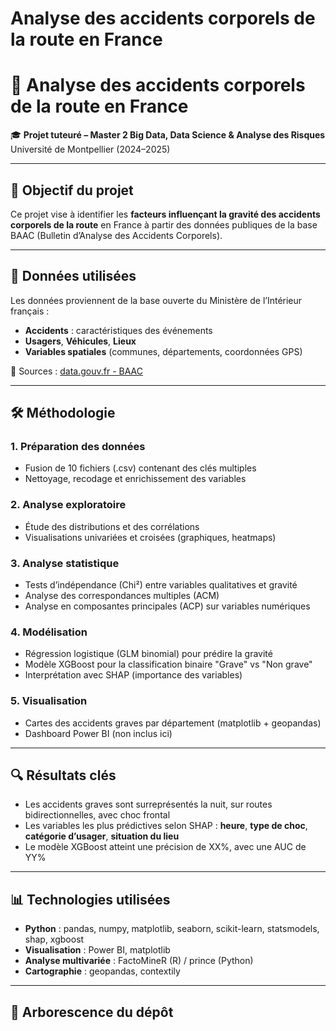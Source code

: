 # Analyse des accidents corporels de la route en France

# 🚗 Analyse des accidents corporels de la route en France

🎓 **Projet tuteuré – Master 2 Big Data, Data Science & Analyse des Risques**  
Université de Montpellier (2024–2025)

---

## 📌 Objectif du projet

Ce projet vise à identifier les **facteurs influençant la gravité des accidents corporels de la route** en France à partir des données publiques de la base BAAC (Bulletin d’Analyse des Accidents Corporels).

---

## 📁 Données utilisées

Les données proviennent de la base ouverte du Ministère de l’Intérieur français :  
- **Accidents** : caractéristiques des événements  
- **Usagers**, **Véhicules**, **Lieux**  
- **Variables spatiales** (communes, départements, coordonnées GPS)

📎 Sources : [data.gouv.fr - BAAC](https://www.data.gouv.fr/fr/datasets/base-de-donnees-accidents-corporels-de-la-circulation/)

---

## 🛠️ Méthodologie

### 1. Préparation des données
- Fusion de 10 fichiers (.csv) contenant des clés multiples
- Nettoyage, recodage et enrichissement des variables

### 2. Analyse exploratoire
- Étude des distributions et des corrélations
- Visualisations univariées et croisées (graphiques, heatmaps)

### 3. Analyse statistique
- Tests d’indépendance (Chi²) entre variables qualitatives et gravité
- Analyse des correspondances multiples (ACM)
- Analyse en composantes principales (ACP) sur variables numériques

### 4. Modélisation
- Régression logistique (GLM binomial) pour prédire la gravité
- Modèle XGBoost pour la classification binaire "Grave" vs "Non grave"
- Interprétation avec SHAP (importance des variables)

### 5. Visualisation
- Cartes des accidents graves par département (matplotlib + geopandas)
- Dashboard Power BI (non inclus ici)

---

## 🔍 Résultats clés

- Les accidents graves sont surreprésentés la nuit, sur routes bidirectionnelles, avec choc frontal
- Les variables les plus prédictives selon SHAP : **heure**, **type de choc**, **catégorie d’usager**, **situation du lieu**
- Le modèle XGBoost atteint une précision de XX%, avec une AUC de YY%

---

## 📊 Technologies utilisées

- **Python** : pandas, numpy, matplotlib, seaborn, scikit-learn, statsmodels, shap, xgboost  
- **Visualisation** : Power BI, matplotlib  
- **Analyse multivariée** : FactoMineR (R) / prince (Python)  
- **Cartographie** : geopandas, contextily

---

## 📁 Arborescence du dépôt



